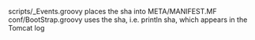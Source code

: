 scripts/_Events.groovy 
    places the sha into META/MANIFEST.MF
conf/BootStrap.groovy 
    uses the sha, i.e. println sha, which appears in the Tomcat log
